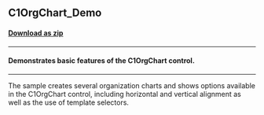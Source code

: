 ## C1OrgChart_Demo
#### [Download as zip](https://grapecity.github.io/DownGit/#/home?url=https://github.com/GrapeCity/ComponentOne-WPF-Samples/tree/master/NET_462/OrgChart/CS/C1OrgChart_Demo/C1OrgChart_Demo)
____
#### Demonstrates basic features of the C1OrgChart control.
____
The sample creates several organization charts and shows options available in the 
C1OrgChart control, including horizontal and vertical alignment as well as the use 
of template selectors.
